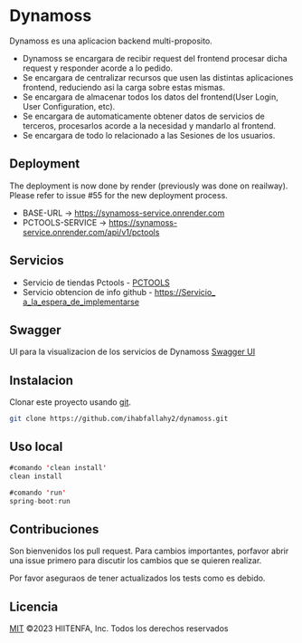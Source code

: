 # Dynamoss

Dynamoss es una aplicacion backend multi-proposito.

- Dynamoss se encargara de recibir request del frontend procesar dicha request y responder acorde a lo pedido.
- Se encargara de centralizar recursos que usen las distintas aplicaciones frontend, reduciendo asi la carga sobre estas mismas.
- Se encargara de almacenar todos los datos del frontend(User Login, User Configuration, etc).
- Se encargara de automaticamente obtener datos de servicios de terceros, procesarlos acorde a la necesidad y mandarlo al frontend.
- Se encargara de todo lo relacionado a las Sesiones de los usuarios.

## Deployment
The deployment is now done by render (previously was done on reailway). Please refer to issue #55 for the new deployment process.

- BASE-URL -> https://synamoss-service.onrender.com
- PCTOOLS-SERVICE -> https://synamoss-service.onrender.com/api/v1/pctools

## Servicios
- Servicio de tiendas Pctools - [PCTOOLS](https://synamoss-service.onrender.com/api/v1/pctools)
- Servicio obtencion de info github - [https://Servicio_ a_la_espera_de_implementarse](https://synamoss-service.onrender.com/)
## Swagger
UI para la visualizacion de los servicios de Dynamoss [Swagger UI](https://synamoss-service.onrender.com/swagger-ui/index.html#/)

## Instalacion

Clonar este proyecto usando [git](https://git-scm.com/).

```bash
git clone https://github.com/ihabfallahy2/dynamoss.git
```

## Uso local

```java
#comando 'clean install'
clean install

#comando 'run'
spring-boot:run

```

## Contribuciones

Son bienvenidos los pull request. Para cambios importantes, porfavor abrir una issue primero para discutir los cambios que se quieren realizar.

Por favor aseguraos de tener actualizados los tests como es debido.

## Licencia

[MIT](https://choosealicense.com/licenses/mit/) ©2023 HIITENFA, Inc. Todos los derechos reservados
